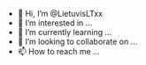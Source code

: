 - 👋 Hi, I’m @LietuvisLTxx
- 👀 I’m interested in ...
- 🌱 I’m currently learning ...
- 💞️ I’m looking to collaborate on ...
- 📫 How to reach me ...

<!---
LietuvisLTxx/LietuvisLTxx is a ✨ special ✨ repository because its `README.md` (this file) appears on your GitHub profile.
You can click the Preview link to take a look at your changes.
--->
